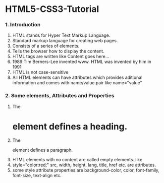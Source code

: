 # HTML5-CSS3-Tutorial

### 1. Introduction

1. HTML stands for Hyper Text Markup Language.
2. Standard markup language for creating web pages.
3. Consists of a series of elements.
4. Tells the browser how to display the content.
5. HTML tags are written like  <tagname>Content goes here...</tagname>
6. 1989	Tim Berners-Lee invented www. HTML was invented by him in 1991
7. HTML is not case-sensitive
8. All HTML elements can have attributes which provides aditional information and comes with name/value pair like name="value"


### 2. Some elements, Attributes and Properties

1. The <h1> element defines a heading.
2. The <p> element defines a paragraph.
3. HTML elements with no content are called empty elements. like <br>
4. style="color:red;"  src, width, height, lang, title, href etc. are attributes.
5. some style attribute properties are background-color, color, font-family, font-size, text-align etc.